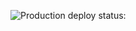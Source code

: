 ![Production deploy status: ](https://github.com/carmeloteamdev/leben-in-de-prod/workflows/static/badge.svg)
